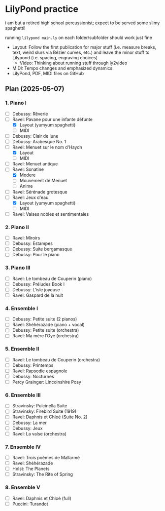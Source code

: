 # LilyPond practice

i am but a retired high school percussionist; expect to be served some slimy spaghetti!

running `lilypond main.ly` on each folder/subfolder should work just fine

- Layout: Follow the first publication for major stuff (i.e. measure breaks, text, weird slurs via Bézier curves, etc.) and leave the minor stuff to Lilypond (i.e. spacing, engraving choices)
	- Video: Thinking about running stuff through ly2video
- MIDI: Tempo changes and emphasized dynamics
- LilyPond, PDF, MIDI files on GitHub

## Plan (2025-05-07)

### 1. Piano I

- [ ] Debussy: Rêverie
- [ ] Ravel: Pavane pour une infante défunte
	- [x] Layout (yumyum spaghetti)
	- [ ] MIDI
- [ ] Debussy: Clair de lune
- [ ] Debussy: Arabesque No. 1	
- [ ] Ravel: Menuet sur le nom d'Haydn
	- [x] Layout
	- [ ] MIDI
- [ ] Ravel: Menuet antique
- [ ] Ravel: Sonatine
	- [x] Modere
	- [ ] Mouvement de Menuet
	- [ ] Anime
- [ ] Ravel: Sérénade grotesque
- [ ] Ravel: Jeux d'eau
	- [x] Layout (yumyum spaghetti)
	- [ ] MIDI
- [ ] Ravel: Valses nobles et sentimentales

### 2. Piano II

- [ ] Ravel: Miroirs
- [ ] Debussy: Estampes
- [ ] Debussy: Suite bergamasque
- [ ] Debussy: Pour le piano

### 3. Piano III

- [ ] Ravel: Le tombeau de Couperin (piano)
- [ ] Debussy: Préludes Book I
- [ ] Debussy: L'isle joyeuse
- [ ] Ravel: Gaspard de la nuit

### 4. Ensemble I

- [ ] Debussy: Petite suite (2 pianos)
- [ ] Ravel: Shéhérazade (piano + vocal)
- [ ] Debussy: Petite suite (orchestra)
- [ ] Ravel: Ma mère l’Oye (orchestra)

### 5. Ensemble II

- [ ] Ravel: Le tombeau de Couperin (orchestra)
- [ ] Debussy: Printemps
- [ ] Ravel: Rapsodie espagnole
- [ ] Debussy: Nocturnes
- [ ] Percy Grainger: Lincolnshire Posy

### 6. Ensemble III

- [ ] Stravinsky: Pulcinella Suite
- [ ] Stravinsky: Firebird Suite (1919)
- [ ] Ravel: Daphnis et Chloé (Suite No. 2)
- [ ] Debussy: La mer
- [ ] Debussy: Jeux
- [ ] Ravel: La valse (orchestra)

### 7. Ensemble IV

- [ ] Ravel: Trois poèmes de Mallarmé
- [ ] Ravel: Shéhérazade
- [ ] Holst: The Planets
- [ ] Stravinsky: The Rite of Spring

### 8. Ensemble V

- [ ] Ravel: Daphnis et Chloé (full)
- [ ] Puccini: Turandot